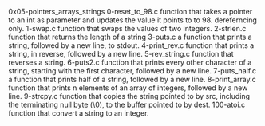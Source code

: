 0x05-pointers_arrays_strings
0-reset_to_98.c
	function that takes a pointer to an int as parameter and updates the value it points to to 98.
	dereferncing only.
1-swap.c
	function that swaps the values of two integers.
2-strlen.c
	function that returns the length of a string
3-puts.c
	a function that prints a string, followed by a new line, to stdout.
4-print_rev.c
	function that prints a string, in reverse, followed by a new line.
5-rev_string.c
	function that reverses a string.
6-puts2.c
	function that prints every other character of a string, starting with the first character, followed by a new line.
7-puts_half.c
	a function that prints half of a string, followed by a new line.
8-print_array.c
	 function that prints n elements of an array of integers, followed by a new line.
9-strcpy.c
	 function that copies the string pointed to by src, including the terminating null byte (\0), to the buffer pointed to by dest.
100-atoi.c
	function that convert a string to an integer.
